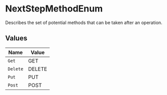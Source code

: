 # NextStepMethodEnum

Describes the set of potential methods that can be taken after an operation.


## Values

| Name     | Value    |
| -------- | -------- |
| `Get`    | GET      |
| `Delete` | DELETE   |
| `Put`    | PUT      |
| `Post`   | POST     |